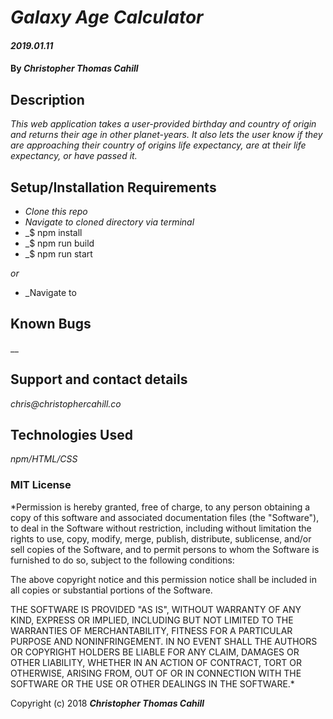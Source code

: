 # _Galaxy Age Calculator_

#### _2019.01.11_

#### By _**Christopher Thomas Cahill**_

## Description

_This web application takes a user-provided birthday and country of origin and returns their age in other planet-years. It also lets the user know if they are approaching their country of origins life expectancy, are at their life expectancy, or have passed it._

## Setup/Installation Requirements

* _Clone this repo_
* _Navigate to cloned directory via terminal_
* _$ npm install
* _$ npm run build
* _$ npm run start

_or_

* _Navigate to

## Known Bugs

__

## Support and contact details

_chris@christophercahill.co_

## Technologies Used

_npm/HTML/CSS_

### MIT License

*Permission is hereby granted, free of charge, to any person obtaining a copy of this software and associated documentation files (the "Software"), to deal in the Software without restriction, including without limitation the rights to use, copy, modify, merge, publish, distribute, sublicense, and/or sell copies of the Software, and to permit persons to whom the Software is furnished to do so, subject to the following conditions:

The above copyright notice and this permission notice shall be included in all copies or substantial portions of the Software.

THE SOFTWARE IS PROVIDED "AS IS", WITHOUT WARRANTY OF ANY KIND, EXPRESS OR IMPLIED, INCLUDING BUT NOT LIMITED TO THE WARRANTIES OF MERCHANTABILITY, FITNESS FOR A PARTICULAR PURPOSE AND NONINFRINGEMENT. IN NO EVENT SHALL THE AUTHORS OR COPYRIGHT HOLDERS BE LIABLE FOR ANY CLAIM, DAMAGES OR OTHER LIABILITY, WHETHER IN AN ACTION OF CONTRACT, TORT OR OTHERWISE, ARISING FROM, OUT OF OR IN CONNECTION WITH THE SOFTWARE OR THE USE OR OTHER DEALINGS IN THE SOFTWARE.*

Copyright (c) 2018 **_Christopher Thomas Cahill_**
